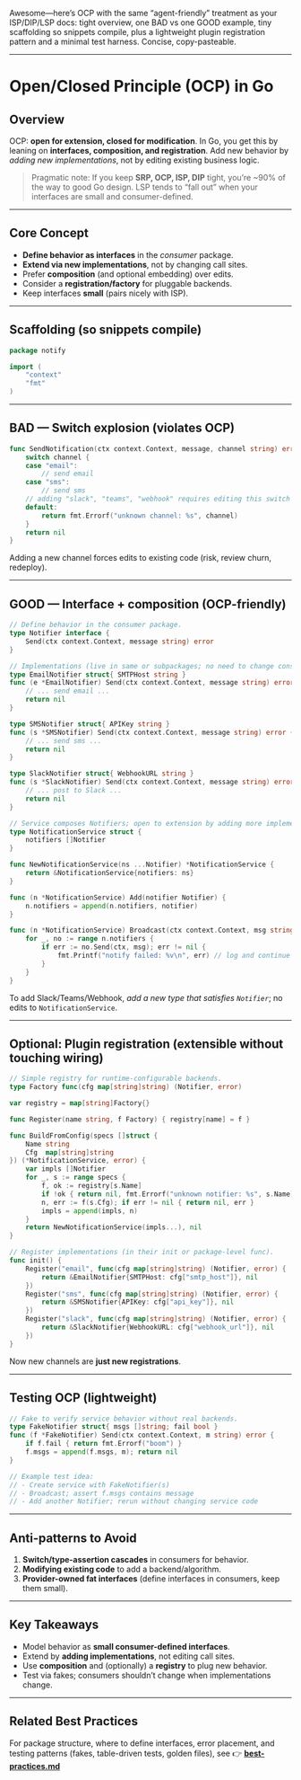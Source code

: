Awesome—here’s OCP with the same “agent-friendly” treatment as your ISP/DIP/LSP docs: tight overview, one BAD vs one GOOD example, tiny scaffolding so snippets compile, plus a lightweight plugin registration pattern and a minimal test harness. Concise, copy-pasteable.

---

# Open/Closed Principle (OCP) in Go

## Overview

OCP: **open for extension, closed for modification**. In Go, you get this by leaning on **interfaces, composition, and registration**. Add new behavior by *adding new implementations*, not by editing existing business logic.

> Pragmatic note: If you keep **SRP, OCP, ISP, DIP** tight, you’re \~90% of the way to good Go design. LSP tends to “fall out” when your interfaces are small and consumer-defined.

---

## Core Concept

* **Define behavior as interfaces** in the *consumer* package.
* **Extend via new implementations**, not by changing call sites.
* Prefer **composition** (and optional embedding) over edits.
* Consider a **registration/factory** for pluggable backends.
* Keep interfaces **small** (pairs nicely with ISP).

---

## Scaffolding (so snippets compile)

```go
package notify

import (
    "context"
    "fmt"
)
```

---

## BAD — Switch explosion (violates OCP)

```go
func SendNotification(ctx context.Context, message, channel string) error {
    switch channel {
    case "email":
        // send email
    case "sms":
        // send sms
    // adding "slack", "teams", "webhook" requires editing this switch
    default:
        return fmt.Errorf("unknown channel: %s", channel)
    }
    return nil
}
```

Adding a new channel forces edits to existing code (risk, review churn, redeploy).

---

## GOOD — Interface + composition (OCP-friendly)

```go
// Define behavior in the consumer package.
type Notifier interface {
    Send(ctx context.Context, message string) error
}

// Implementations (live in same or subpackages; no need to change consumers).
type EmailNotifier struct{ SMTPHost string }
func (e *EmailNotifier) Send(ctx context.Context, message string) error {
    // ... send email ...
    return nil
}

type SMSNotifier struct{ APIKey string }
func (s *SMSNotifier) Send(ctx context.Context, message string) error {
    // ... send sms ...
    return nil
}

type SlackNotifier struct{ WebhookURL string }
func (s *SlackNotifier) Send(ctx context.Context, message string) error {
    // ... post to Slack ...
    return nil
}

// Service composes Notifiers; open to extension by adding more implementations.
type NotificationService struct {
    notifiers []Notifier
}

func NewNotificationService(ns ...Notifier) *NotificationService {
    return &NotificationService{notifiers: ns}
}

func (n *NotificationService) Add(notifier Notifier) {
    n.notifiers = append(n.notifiers, notifier)
}

func (n *NotificationService) Broadcast(ctx context.Context, msg string) {
    for _, no := range n.notifiers {
        if err := no.Send(ctx, msg); err != nil {
            fmt.Printf("notify failed: %v\n", err) // log and continue
        }
    }
}
```

To add Slack/Teams/Webhook, *add a new type that satisfies `Notifier`*; no edits to `NotificationService`.

---

## Optional: Plugin registration (extensible without touching wiring)

```go
// Simple registry for runtime-configurable backends.
type Factory func(cfg map[string]string) (Notifier, error)

var registry = map[string]Factory{}

func Register(name string, f Factory) { registry[name] = f }

func BuildFromConfig(specs []struct {
    Name string
    Cfg  map[string]string
}) (*NotificationService, error) {
    var impls []Notifier
    for _, s := range specs {
        f, ok := registry[s.Name]
        if !ok { return nil, fmt.Errorf("unknown notifier: %s", s.Name) }
        n, err := f(s.Cfg); if err != nil { return nil, err }
        impls = append(impls, n)
    }
    return NewNotificationService(impls...), nil
}

// Register implementations (in their init or package-level func).
func init() {
    Register("email", func(cfg map[string]string) (Notifier, error) {
        return &EmailNotifier{SMTPHost: cfg["smtp_host"]}, nil
    })
    Register("sms", func(cfg map[string]string) (Notifier, error) {
        return &SMSNotifier{APIKey: cfg["api_key"]}, nil
    })
    Register("slack", func(cfg map[string]string) (Notifier, error) {
        return &SlackNotifier{WebhookURL: cfg["webhook_url"]}, nil
    })
}
```

Now new channels are **just new registrations**.

---

## Testing OCP (lightweight)

```go
// Fake to verify service behavior without real backends.
type FakeNotifier struct{ msgs []string; fail bool }
func (f *FakeNotifier) Send(ctx context.Context, m string) error {
    if f.fail { return fmt.Errorf("boom") }
    f.msgs = append(f.msgs, m); return nil
}

// Example test idea:
// - Create service with FakeNotifier(s)
// - Broadcast; assert f.msgs contains message
// - Add another Notifier; rerun without changing service code
```

---

## Anti-patterns to Avoid

1. **Switch/type-assertion cascades** in consumers for behavior.
2. **Modifying existing code** to add a backend/algorithm.
3. **Provider-owned fat interfaces** (define interfaces in consumers, keep them small).

---

## Key Takeaways

* Model behavior as **small consumer-defined interfaces**.
* Extend by **adding implementations**, not editing call sites.
* Use **composition** and (optionally) a **registry** to plug new behavior.
* Test via fakes; consumers shouldn’t change when implementations change.

---

## Related Best Practices

For package structure, where to define interfaces, error placement, and testing patterns (fakes, table-driven tests, golden files), see
👉 **[best-practices.md](./best-practices.md)**
